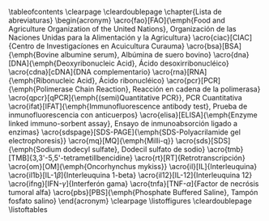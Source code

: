 \tableofcontents
\clearpage
\cleardoublepage
\chapter{Lista de abreviaturas}
	\begin{acronym}
	\acro{fao}[FAO]{\emph{Food and Agriculture Organization of the United Nations}, Organización de las Naciones Unidas para la Alimentación y la Agricultura}
	\acro{ciac}[CIAC]{Centro de Investigacíones en Acuicultura Curauma}
	\acro{bsa}[BSA]{\emph{Bovine albumine serum}, Albúmina de suero bovino}
	\acro{dna}[DNA]{\emph{Deoxyribonucleic Acid}, Ácido desoxirribonucléico}
	\acro{cdna}[cDNA]{DNA complementario}
	\acro{rna}[RNA]{\emph{Ribonucleic Acid}, Ácido ribonucléico}
	\acro{pcr}[PCR]{\emph{Polimerase Chain Reaction}, Reacción en cadena de la polimerasa}
	\acro{qpcr}[qPCR]{\emph{(semi)Quantitative PCR}}, PCR Cuantitativa
	\acro{ifat}[IFAT]{\emph{Immunofluorescence antibody test}, Prueba de inmunofluorescencia con anticuerpos}
	\acro{elisa}[ELISA]{\emph{Enzyme linked immuno-sorbent assay}, Ensayo de inmunoabsorción ligado a enzimas}
	\acro{sdspage}[SDS-PAGE]{\emph{SDS-Polyacrilamide gel electrophoresis}}
	\acro{mq}[MQ]{\emph{Milli-q}}
	\acro{sds}[SDS]{\emph{Sodium dodecyl sulfate}, Dodecil sulfato de sodio}
	\acro{tmb}[TMB]{3,3'-5,5'-tetrametillbencidine}
	\acro{rt}[RT]{Retrotranscripción}
	\acro{om}[OM]{\emph{Oncorhynchus mykiss}}
	\acro{il}[IL]{Interleuquina}
	\acro{il1b}[IL-1$\beta$]{Interleuquina 1-beta}
	\acro{il12}[IL-12]{Interleuquina 12}
	\acro{ifng}[IFN-$\gamma$]{Interferón gama}
	\acro{tnfa}[TNF-$\alpha$]{Factor de necrósis tumoral alfa}
	\acro{pbs}[PBS]{\emph{Phosphate Buffered Saline}, Tampón fosfato salino}
	\end{acronym}
\clearpage
\listoffigures
\cleardoublepage
\listoftables

